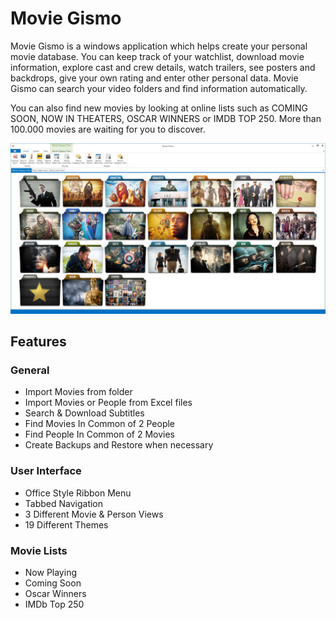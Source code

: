 # Movie Gismo

Movie Gismo is a windows application which helps create your personal movie database. You can keep track of your watchlist, download movie information, explore cast and crew details, watch trailers, see posters and backdrops, give your own rating and enter other personal data. Movie Gismo can search your video folders and find information automatically. 

You can also find new movies by looking at online lists such as COMING SOON, NOW IN THEATERS, OSCAR WINNERS or IMDB TOP 250. More than 100.000 movies are waiting for you to discover.

![Movie Gismo](https://github.com/omeryanar/Resources/blob/master/MovieGismo/MainScreen.jpg?raw=true)

## Features

### General

* Import Movies from folder
* Import Movies or People from Excel files
* Search & Download Subtitles
* Find Movies In Common of 2 People
* Find People In Common of 2 Movies
* Create Backups and Restore when necessary

### User Interface

* Office Style Ribbon Menu
* Tabbed Navigation
* 3 Different Movie & Person Views
* 19 Different Themes

### Movie Lists

* Now Playing
* Coming Soon
* Oscar Winners
* IMDb Top 250
